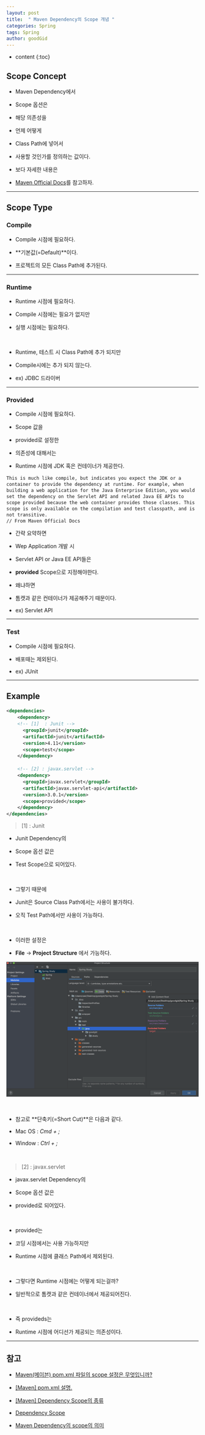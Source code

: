 ```yaml
---
layout: post
title:  " Maven Dependency의 Scope 개념 "
categories: Spring
tags: Spring
author: goodGid
---
```

* content
{:toc}

## Scope Concept

* Maven Dependency에서

* Scope 옵션은

* 해당 의존성을 

* 언제 어떻게

* Class Path에 넣어서 

* 사용할 것인가를 정의하는 값이다.

* 보다 자세한 내용은

* [Maven Official Docs](http://maven.apache.org/guides/introduction/introduction-to-dependency-mechanism.html#Dependency_Scope)를 참고하자.




---

## Scope Type

### Compile

* Compile 시점에 필요하다.

* **기본값(=Default)**이다.

* 프로젝트의 모든 Class Path에 추가된다.

---

### Runtime

* Runtime 시점에 필요하다.

* Compile 시점에는 필요가 없지만 

* 실행 시점에는 필요하다.

<br>

* Runtime, 테스트 시 Class Path에 추가 되지만 

* Compile시에는 추가 되지 않는다.

* ex) JDBC 드라이버

---

### Provided

* Compile 시점에 필요하다.

* Scope 값을

* provided로 설정한

* 의존성에 대해서는

* Runtime 시점에 JDK 혹은 컨테이너가 제공한다.

```
This is much like compile, but indicates you expect the JDK or a container to provide the dependency at runtime. For example, when building a web application for the Java Enterprise Edition, you would set the dependency on the Servlet API and related Java EE APIs to scope provided because the web container provides those classes. This scope is only available on the compilation and test classpath, and is not transitive.
// From Maven Official Docs 
```

* 간략 요약하면 

* Wep Application 개발 시

* Servlet API or Java EE API들은 

* **provided** Scope으로 지정해야한다.

* 왜냐하면

* 톰캣과 같은 컨테이너가 제공해주기 때문이다.

* ex) Servlet API 

---

### Test

* Compile 시점에 필요하다.

* 배포때는 제외된다.

* ex) JUnit

---

## Example 

``` xml
<dependencies>
    <dependency>
    <!-- [1]  : Junit -->
      <groupId>junit</groupId>
      <artifactId>junit</artifactId>
      <version>4.11</version>
      <scope>test</scope>
    </dependency>

    <!-- [2] : javax.servlet -->
    <dependency>
      <groupId>javax.servlet</groupId>
      <artifactId>javax.servlet-api</artifactId>
      <version>3.0.1</version>
      <scope>provided</scope>
    </dependency>
</dependencies>
```

> [1] : Junit

* Junit Dependency의 

* Scope 옵션 값은

* Test Scope으로 되어있다.

<br>

* 그렇기 때문에

* Junit은 Source Class Path에서는 사용이 불가하다.

* 오직 Test Path에서만 사용이 가능하다.

<br>

* 이러한 설정은

* **File** -> **Project Structure** 에서 가능하다.

![](/assets/img/spring/Spring-Maven-Dependency-Scope-Concept_1.png)

<br>

* 참고로 **단축키(=Short Cut)**은 다음과 같다.

* Mac OS : *Cmd + ;* 

* Window : *Ctrl + ;*

<br>

> [2] : javax.servlet

* javax.servlet Dependency의

* Scope 옵션 값은

* provided로 되어있다.

<br>

* provided는

* 코딩 시점에서는 사용 가능하지만

* Runtime 시점에 클래스 Path에서 제외된다.

<br>

* 그렇다면 Runtime 시점에는 어떻게 되는걸까?

* 일반적으로 톰캣과 같은 컨테이너에서 제공되어진다.

<br>

* 즉 provideds는

* Runtime 시점에 어디선가 제공되는 의존성이다.


---

## 참고

* [Maven(메이븐) pom.xml 파일의 scope 설정은 무엇입니까?](https://sarc.io/index.php/development/812-maven-pom-xml-scope)

* [[Maven] pom.xml <scope> 설명.](https://jjeong.tistory.com/834)

* [[Maven] Dependency Scope의 종류](https://krespo.net/166)

* [Dependency Scope](http://maven.apache.org/guides/introduction/introduction-to-dependency-mechanism.html#Dependency_Scope)

* [Maven Dependency의 scope의 의미](https://homo-ware.tistory.com/43)



